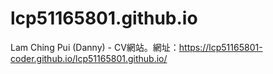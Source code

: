# lcp51165801.github.io

Lam Ching Pui (Danny) - CV網站。網址：https://lcp51165801-coder.github.io/lcp51165801.github.io/
